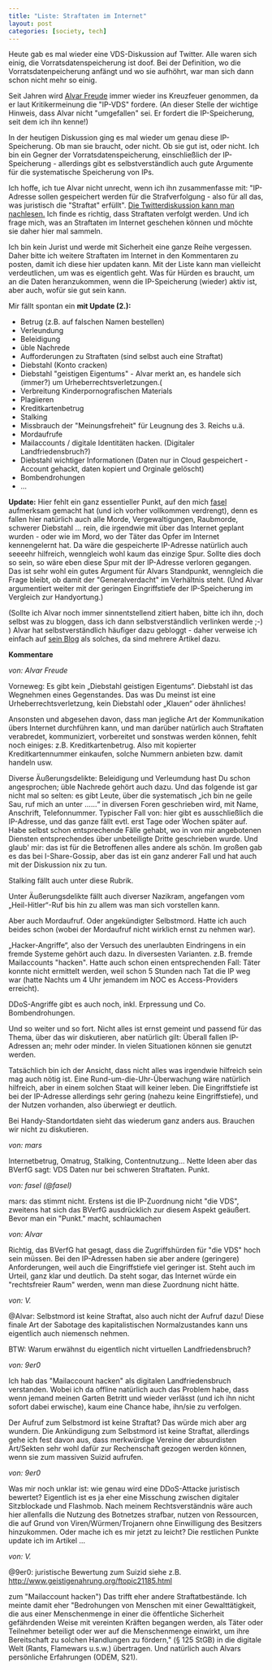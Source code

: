 ```yaml
---
title: "Liste: Straftaten im Internet"
layout: post
categories: [society, tech]
---
```

Heute gab es mal wieder eine VDS-Diskussion auf Twitter. Alle waren sich einig, die Vorratsdatenspeicherung ist doof. Bei der Definition, wo die Vorratsdatenpeicherung anfängt und wo sie aufhöhrt, war man sich dann schon nicht mehr so einig.

Seit Jahren wird <a href="http://twitter.com/alvar_f">Alvar Freude</a> immer wieder ins Kreuzfeuer genommen, da er laut Kritikermeinung die "IP-VDS" fordere. (An dieser Stelle der wichtige Hinweis, dass Alvar nicht "umgefallen" sei. Er fordert die IP-Speicherung, seit dem ich ihn kenne!)

In der heutigen Diskussion ging es mal wieder um genau diese IP-Speicherung. Ob man sie braucht, oder nicht. Ob sie gut ist, oder nicht. Ich bin ein Gegner der Vorratsdatenspeicherung, einschließlich der IP-Speicherung - allerdings gibt es selbstverständlich auch gute Argumente für die systematische Speicherung von IPs.

Ich hoffe, ich tue Alvar nicht unrecht, wenn ich ihn zusammenfasse mit: "IP-Adresse sollen gespeichert werden für die Strafverfolgung - also für all das, was juristisch die "Straftat" erfüllt". <a href="http://bettween.com/alvar_f/9er0">Die Twitterdiskussion kann man nachlesen.</a> Ich finde es richtig, dass Straftaten verfolgt werden. Und ich frage mich, was an Straftaten im Internet geschehen können und möchte sie daher hier mal sammeln.

Ich bin kein Jurist und werde mit Sicherheit eine ganze Reihe vergessen. Daher bitte ich weitere Straftaten im Internet in den Kommentaren zu posten, damit ich diese hier updaten kann. Mit der Liste kann man vielleicht verdeutlichen, um was es eigentlich geht. Was für Hürden es braucht, um an die Daten heranzukommen, wenn die IP-Speicherung (wieder) aktiv ist, aber auch, wofür sie gut sein kann.


 Mir fällt spontan ein <strong>mit Update (2.):</strong> 
 
<ul>
	<li>Betrug (z.B. auf falschen Namen bestellen)</li>
	<li>Verleundung</li>
	<li>Beleidigung</li>
	<li>üble Nachrede</li>
	<li>Aufforderungen zu Straftaten (sind selbst auch eine Straftat)</li>
	<li>Diebstahl (Konto cracken)</li>
	<li>Diebstahl "geistigen Eigentums" - Alvar merkt an, es handele sich (immer?) um Urheberrechtsverletzungen.(</li>
	<li>Verbreitung Kinderpornografischen Materials</li>
	<li>Plagiieren</li>
	<li>Kreditkartenbetrug</li>
	<li>Stalking</li>
	<li>Missbrauch der "Meinungsfreheit" für Leugnung des 3. Reichs u.ä.</li>
	<li>Mordaufrufe</li>
	<li>Mailaccounts / digitale Identitäten hacken. (Digitaler Landfriedensbruch?)</li>
	<li>Diebstahl wichtiger Informationen (Daten nur in Cloud gespeichert - Account gehackt, daten kopiert und Orginale gelöscht)</li>
	<li>Bombendrohungen</li>
	<li>...</li>
</ul>

 <strong>Update:</strong> 
 Hier fehlt ein ganz essentieller Punkt, auf den mich <a href="https://twitter.com/fasel/status/143784237097697280">fasel</a> aufmerksam gemacht hat (und ich vorher vollkommen verdrengt), denn es fallen hier natürlich auch alle Morde, Vergewaltigungen, Raubmorde, schwerer Diebstahl … rein, die irgendwie mit über das Internet geplant wurden - oder wie im Mord, wo der Täter das Opfer im Internet kennengelernt hat. Da wäre die gespeicherte IP-Adresse natürlich auch seeeehr hilfreich, wenngleich wohl kaum das einzige Spur. Sollte dies doch so sein, so wäre eben diese Spur mit der IP-Adresse verloren gegangen. Das ist sehr wohl ein gutes Argument für Alvars Standpunkt, wenngleich die Frage bleibt, ob damit der "Generalverdacht" im Verhältnis steht. (Und Alvar argumentiert weiter mit der geringen Eingriffstiefe der IP-Speicherung im Vergleich zur Handyortung.) 


 (Sollte ich Alvar noch immer sinnentstellend zitiert haben, bitte ich ihn, doch selbst was zu bloggen, dass ich dann selbstverständlich verlinken werde ;-) )
Alvar hat selbstverständlich häufiger dazu gebloggt - daher verweise ich einfach auf <a href="http://blog.odem.org/">sein Blog</a> als solches, da sind mehrere Artikel dazu. 
		

__Kommentare__
			
_von: Alvar Freude_
			
Vorneweg: Es gibt kein „Diebstahl geistigen Eigentums“. Diebstahl ist das Wegnehmen eines Gegenstandes. Das was Du meinst ist eine Urheberrechtsverletzung, kein Diebstahl oder „Klauen“ oder ähnliches!

Ansonsten und abgesehen davon, dass man jegliche Art der Kommunikation übers Internet durchführen kann, und man darüber natürlich auch Straftaten verabredet, kommuniziert, vorbereitet und sonstwas werden können, fehlt noch einiges:
z.B. Kreditkartenbetrug. Also mit kopierter Kreditkartennummer einkaufen, solche Nummern anbieten bzw. damit handeln usw.

Diverse Äußerungsdelikte: Beleidigung und Verleumdung hast Du schon angesprochen; üble Nachrede gehört auch dazu. Und das folgende ist gar nicht mal so selten: es gibt Leute, über die systematisch „ich bin ne geile Sau, ruf mich an unter ……“ in diversen Foren geschrieben wird, mit Name, Anschrift, Telefonnummer. Typischer Fall von: hier gibt es ausschließlich die IP-Adresse, und das ganze fällt evtl. erst Tage oder Wochen später auf. Habe selbst schon entsprechende Fälle gehabt, wo in von mir angebotenen Diensten entsprechendes über unbeteiligte Dritte geschrieben wurde. Und glaub' mir: das ist für die Betroffenen alles andere als schön. Im großen gab es das bei I-Share-Gossip, aber das ist ein ganz anderer Fall und hat auch mit der Diskussion nix zu tun.

Stalking fällt auch unter diese Rubrik.

Unter Äußerungsdelikte fällt auch diverser Nazikram, angefangen vom „Heil-Hitler“-Ruf bis hin zu allem was man sich vorstellen kann.

Aber auch Mordaufruf. Oder angekündigter Selbstmord. Hatte ich auch beides schon (wobei der Mordaufruf nicht wirklich ernst zu nehmen war).

„Hacker-Angriffe“, also der Versuch des unerlaubten Eindringens in ein fremde Systeme gehört auch dazu. In diversesten Varianten. z.B. fremde Mailaccounts "hacken". Hatte auch schon einen entsprechenden Fall: Täter konnte nicht ermittelt werden, weil schon 5 Stunden nach Tat die IP weg war (hatte Nachts um 4 Uhr jemandem im NOC es Access-Providers erreicht).

DDoS-Angriffe gibt es auch noch, inkl. Erpressung und Co.
Bombendrohungen.

Und so weiter und so fort. Nicht alles ist ernst gemeint und passend für das Thema, über das wir diskutieren, aber natürlich gilt: Überall fallen IP-Adressen an; mehr oder minder. In vielen Situationen können sie genutzt werden.

Tatsächlich bin ich der Ansicht, dass nicht alles was irgendwie hilfreich sein mag auch nötig ist. Eine Rund-um-die-Uhr-Überwachung wäre natürlich hilfreich, aber in einem solchen Staat will keiner leben. Die Eingriffstiefe ist bei der IP-Adresse allerdings sehr gering (nahezu keine Eingriffstiefe), und der Nutzen vorhanden, also überwiegt er deutlich.

Bei Handy-Standortdaten sieht das wiederum ganz anders aus. Brauchen wir nicht zu diskutieren.

			
_von: mars_
			
Internetbetrug, Omatrug, Stalking, Contentnutzung... Nette Ideen aber das BVerfG sagt: VDS Daten nur bei schweren Straftaten. Punkt.

			
_von: fasel (@fasel)_
			
mars: das stimmt nicht.
Erstens ist die IP-Zuordnung nicht "die VDS", zweitens hat sich das BVerfG ausdrücklich zur diesem Aspekt geäußert.
Bevor man ein "Punkt." macht, schlaumachen

			
_von: Alvar_
			
Richtig, das BVerfG hat gesagt, dass die Zugriffshürden für "die VDS" hoch sein müssen. Bei den IP-Adressen haben sie aber andere (geringere) Anforderungen, weil auch die Eingriffstiefe viel geringer ist. Steht auch im Urteil, ganz klar und deutlich. Da steht sogar, das Internet würde ein "rechtsfreier Raum" werden, wenn man diese Zuordnung nicht hätte.

			
_von: V._
			
@Alvar: Selbstmord ist keine Straftat, also auch nicht der Aufruf dazu! Diese finale Art der Sabotage des kapitalistischen Normalzustandes kann uns eigentlich auch niemensch nehmen.

BTW: Warum erwähnst du eigentlich nicht virtuellen Landfriedensbruch?

			
_von: 9er0_
			
Ich hab das "Mailaccount hacken" als digitalen Landfriedensbruch verstanden. Wobei ich da offline natürlich auch das Problem habe, dass wenn jemand meinen Garten Betritt und wieder verlässt (und ich ihn nicht sofort dabei erwische), kaum eine Chance habe, ihn/sie zu verfolgen.

Der Aufruf zum Selbstmord ist keine Straftat? Das würde mich aber arg wundern. Die Ankündigung zum Selbstmord ist keine Straftat, allerdings gehe ich fest davon aus, dass merkwürdige Vereine der absurdisten Art/Sekten sehr wohl dafür zur Rechenschaft gezogen werden können, wenn sie zum massiven Suizid aufrufen.

			
_von: 9er0_
			
Was mir noch unklar ist: wie genau wird eine DDoS-Attacke juristisch bewertet? Eigentlich ist es ja eher eine Misschung zwischen digitaler Sitzblockade und Flashmob. Nach meinem Rechtsverständnis wäre auch hier allenfalls die Nutzung des Botnetzes strafbar, nutzen von Ressourcen, die auf Grund von Viren/Würmen/Trojanern ohne Einwilligung des Besitzers hinzukommen.
Oder mache ich es mir jetzt zu leicht? Die restlichen Punkte update ich im Artikel …

			
_von: V._
			
@9er0: juristische Bewertung zum Suizid siehe z.B. http://www.geistigenahrung.org/ftopic21185.html

zum "Mailaccount hacken") Das trifft eher andere Straftatbestände. Ich meinte damit eher "Bedrohungen von Menschen mit einer Gewalttätigkeit, die aus einer Menschenmenge in einer die öffentliche Sicherheit gefährdenden Weise mit vereinten Kräften begangen werden, als Täter oder Teilnehmer beteiligt oder wer auf die Menschenmenge einwirkt, um ihre Bereitschaft zu solchen Handlungen zu fördern," (§ 125 StGB) in die digitale Welt (Rants, Flamewars u.s.w.) übertragen. Und natürlich auch Alvars persönliche Erfahrungen (ODEM, S21).

